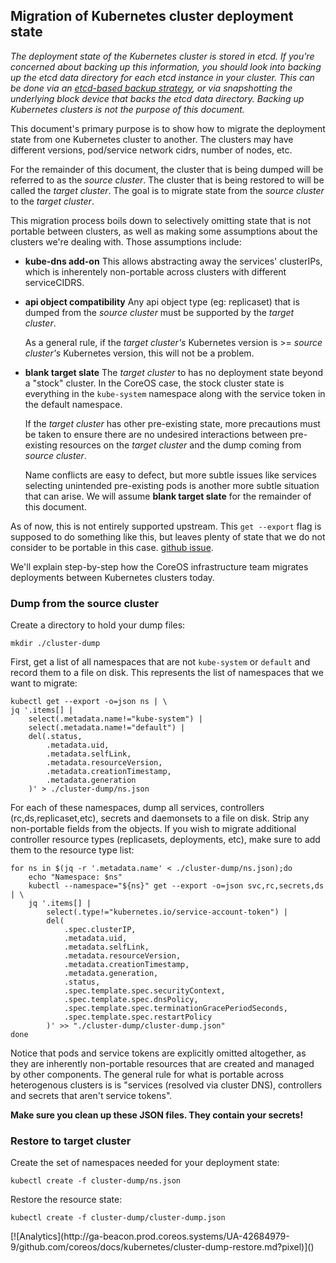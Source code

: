 ## Migration of Kubernetes cluster deployment state

_The deployment state of the Kubernetes cluster is stored in etcd. If you're concerned about backing up this information, you should look into backing up the etcd data directory for each etcd instance in your cluster. This can be done via an [etcd-based backup strategy](https://github.com/coreos/etcd/tree/master/contrib/systemd/etcd2-backup-coreos), or via snapshotting the underlying block device that backs the etcd data directory. Backing up Kubernetes clusters is not the purpose of this document._

This document's primary purpose is to show how to migrate the deployment state from one Kubernetes cluster to another. The clusters may have different versions, pod/service network cidrs, number of nodes, etc.

For the remainder of this document, the cluster that is being dumped will be referred to as the *source cluster*. The cluster that is being restored to will be called the *target cluster*. The goal is to migrate state from the *source cluster* to the *target cluster*.

This migration process boils down to selectively omitting state that is not portable between clusters, as well as making some assumptions about the clusters we're dealing with. Those assumptions include:
* **kube-dns add-on** This allows abstracting away the services' clusterIPs, which is inherentely non-portable across clusters with different serviceCIDRS.

* **api object compatibility** Any api object type (eg: replicaset) that is dumped from the *source cluster* must be supported by the *target cluster*.

	As a general rule, if the *target cluster's* Kubernetes version is >= *source cluster's* Kubernetes version, this will not be a problem.

* **blank target slate** The *target cluster* to has no deployment state beyond a "stock" cluster. In the CoreOS case, the stock cluster state is everything in the `kube-system` namespace along with the service token in the default namespace.

	If the *target cluster* has other pre-existing state, more precautions must be taken to ensure there are no undesired interactions between pre-existing resources on the *target cluster* and the dump coming from *source cluster*.

	Name conflicts are easy to defect, but more subtle issues like services selecting unintended pre-existing pods is another more subtle situation that can arise. We will assume **blank target slate** for the remainder of this document.

As of now, this is not entirely supported upstream. This `get --export` flag is supposed to do something like this, but leaves plenty of state that we do not consider to be portable in this case. [github issue](https://github.com/kubernetes/kubernetes/issues/21582).

We'll explain step-by-step how the CoreOS infrastructure team migrates deployments between Kubernetes clusters today.

### Dump from the source cluster

Create a directory to hold your dump files:

```shell
mkdir ./cluster-dump
```


First, get a list of all namespaces that are not `kube-system` or `default` and record them to a file on disk. This represents the list of namespaces that we want to migrate:

```shell
kubectl get --export -o=json ns | \
jq '.items[] |
	select(.metadata.name!="kube-system") |
	select(.metadata.name!="default") |
	del(.status,
        .metadata.uid,
        .metadata.selfLink,
        .metadata.resourceVersion,
        .metadata.creationTimestamp,
        .metadata.generation
    )' > ./cluster-dump/ns.json
```


For each of these namespaces, dump all services, controllers (rc,ds,replicaset,etc), secrets and daemonsets to a file on disk. Strip any non-portable fields from the objects. If you wish to migrate additional controller resource types (replicasets, deployments, etc), make sure to add them to the resource type list:

```shell
for ns in $(jq -r '.metadata.name' < ./cluster-dump/ns.json);do
    echo "Namespace: $ns"
    kubectl --namespace="${ns}" get --export -o=json svc,rc,secrets,ds | \
    jq '.items[] |
        select(.type!="kubernetes.io/service-account-token") |
        del(
            .spec.clusterIP,
            .metadata.uid,
            .metadata.selfLink,
            .metadata.resourceVersion,
            .metadata.creationTimestamp,
            .metadata.generation,
            .status,
            .spec.template.spec.securityContext,
            .spec.template.spec.dnsPolicy,
            .spec.template.spec.terminationGracePeriodSeconds,
            .spec.template.spec.restartPolicy
        )' >> "./cluster-dump/cluster-dump.json"
done
```

Notice that pods and service tokens are explicitly omitted altogether, as they are inherently non-portable resources that are created and managed by other components. The general rule for what is portable across heterogenous clusters is is "services (resolved via cluster DNS), controllers and secrets that aren't service tokens".

**Make sure you clean up these JSON files. They contain your secrets!**

### Restore to target cluster

Create the set of namespaces needed for your deployment state:

```shell
kubectl create -f cluster-dump/ns.json
```

Restore the resource state:

```shell
kubectl create -f cluster-dump/cluster-dump.json
```


<!-- BEGIN ANALYTICS --> [![Analytics](http://ga-beacon.prod.coreos.systems/UA-42684979-9/github.com/coreos/docs/kubernetes/cluster-dump-restore.md?pixel)]() <!-- END ANALYTICS -->